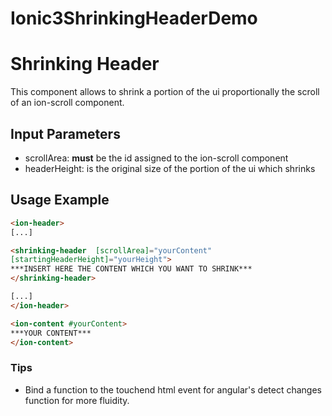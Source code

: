 # Ionic3ShrinkingHeaderDemo

# Shrinking Header
This component allows to shrink a portion of the ui proportionally the scroll of an ion-scroll component.

## Input Parameters
- scrollArea: **must** be the id assigned to the ion-scroll component
- headerHeight: is the original size of the portion of the ui which shrinks

## Usage Example

```html
<ion-header>
[...]

<shrinking-header  [scrollArea]="yourContent"
[startingHeaderHeight]="yourHeight">
***INSERT HERE THE CONTENT WHICH YOU WANT TO SHRINK***
</shrinking-header>

[...]
</ion-header>

<ion-content #yourContent>
***YOUR CONTENT***
</ion-content>
```

### Tips
- Bind a function to the touchend html event for angular's detect changes function for more fluidity.

